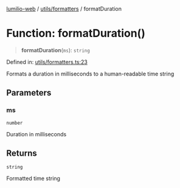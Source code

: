 [lumilio-web](../../../modules.md) / [utils/formatters](../index.md) / formatDuration

# Function: formatDuration()

> **formatDuration**(`ms`): `string`

Defined in: [utils/formatters.ts:23](https://github.com/EdwinZhanCN/Lumilio-Photos/blob/e7623428749fd7c1a769297382642ed42ea75beb/web/src/utils/formatters.ts#L23)

Formats a duration in milliseconds to a human-readable time string

## Parameters

### ms

`number`

Duration in milliseconds

## Returns

`string`

Formatted time string
